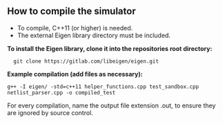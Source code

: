

## **How to compile the simulator**

 - To compile, C++11 (or higher) is needed.
 - The external Eigen library directory must be included.

**To install the Eigen library, clone it into the repositories root directory:**

      git clone https://gitlab.com/libeigen/eigen.git

**Example compilation (add files as necessary):**

    g++ -I eigen/ -std=c++11 helper_functions.cpp test_sandbox.cpp netlist_parser.cpp -o compiled_test

For every compilation, name the output file extension .out, to ensure they are ignored by source control.
